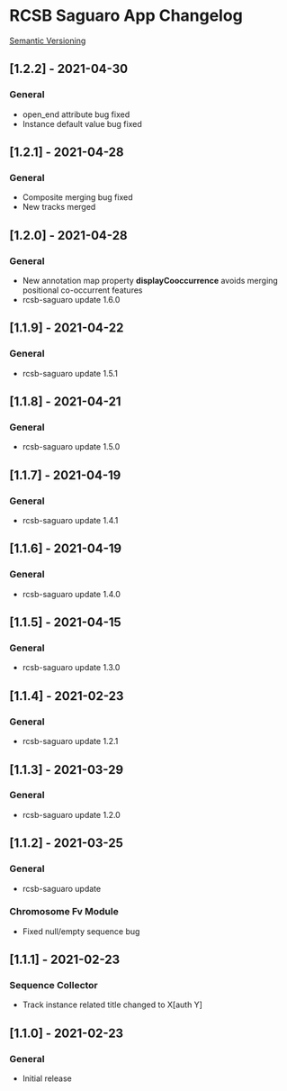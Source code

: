 # RCSB Saguaro App Changelog

[Semantic Versioning](https://semver.org/)

## [1.2.2] - 2021-04-30
### General
- open_end attribute bug fixed 
- Instance default value bug fixed

## [1.2.1] - 2021-04-28
### General
- Composite merging bug fixed
- New tracks merged

## [1.2.0] - 2021-04-28
### General
- New annotation map property <b>displayCooccurrence</b> avoids merging positional co-occurrent features   
- rcsb-saguaro update 1.6.0

## [1.1.9] - 2021-04-22
### General
- rcsb-saguaro update 1.5.1

## [1.1.8] - 2021-04-21
### General
- rcsb-saguaro update 1.5.0

## [1.1.7] - 2021-04-19
### General
- rcsb-saguaro update 1.4.1

## [1.1.6] - 2021-04-19
### General
- rcsb-saguaro update 1.4.0

## [1.1.5] - 2021-04-15
### General
- rcsb-saguaro update 1.3.0

## [1.1.4] - 2021-02-23
### General
- rcsb-saguaro update 1.2.1

## [1.1.3] - 2021-03-29
### General
- rcsb-saguaro update 1.2.0

## [1.1.2] - 2021-03-25
### General
- rcsb-saguaro update

### Chromosome Fv Module
- Fixed null/empty sequence bug

## [1.1.1] - 2021-02-23
### Sequence Collector
- Track instance related title changed to X[auth Y]

## [1.1.0] - 2021-02-23
### General
- Initial release
